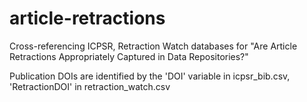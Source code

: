 # article-retractions
Cross-referencing ICPSR, Retraction Watch databases for "Are Article Retractions Appropriately Captured in Data Repositories?"

Publication DOIs are identified by the 'DOI' variable in icpsr_bib.csv, 'RetractionDOI' in retraction_watch.csv




